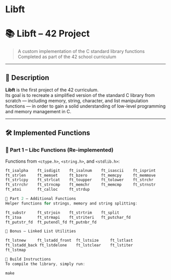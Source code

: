 # Libft

# 📚 Libft – 42 Project

> A custom implementation of the C standard library functions  
> Completed as part of the 42 school curriculum

---

## 📌 Description

**Libft** is the first project of the 42 curriculum.  
Its goal is to recreate a simplified version of the standard C library from scratch — including memory, string, character, and list manipulation functions — in order to gain a solid understanding of low-level programming and memory management in C.

---

## 🛠️ Implemented Functions

### 🔡 Part 1 – Libc Functions (Re-implemented)
Functions from `<ctype.h>`, `<string.h>`, and `<stdlib.h>`:

```c
ft_isalpha    ft_isdigit    ft_isalnum    ft_isascii    ft_isprint
ft_strlen     ft_memset     ft_bzero      ft_memcpy     ft_memmove
ft_strlcpy    ft_strlcat    ft_toupper    ft_tolower    ft_strchr
ft_strrchr    ft_strncmp    ft_memchr     ft_memcmp     ft_strnstr
ft_atoi       ft_calloc     ft_strdup

🧪 Part 2 – Additional Functions
Helper functions for strings, memory and string splitting:

ft_substr     ft_strjoin    ft_strtrim    ft_split
ft_itoa       ft_strmapi    ft_striteri   ft_putchar_fd
ft_putstr_fd  ft_putendl_fd ft_putnbr_fd

🧵 Bonus – Linked List Utilities

ft_lstnew     ft_lstadd_front  ft_lstsize     ft_lstlast
ft_lstadd_back ft_lstdelone    ft_lstclear    ft_lstiter
ft_lstmap

🔧 Build Instructions
To compile the library, simply run:

make
